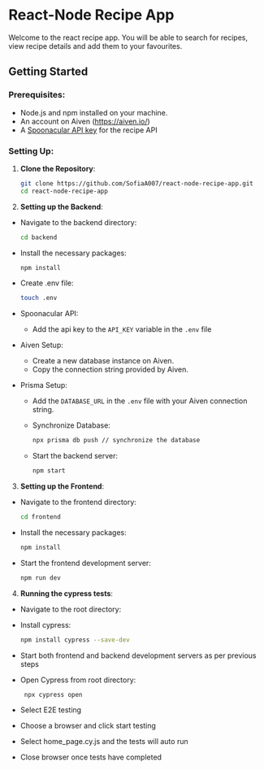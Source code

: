 # React-Node Recipe App 

Welcome to the react recipe app. You will be able to search for recipes, view recipe details and add them to your favourites.

## Getting Started 

### Prerequisites:

- Node.js and npm installed on your machine.
- An account on Aiven (https://aiven.io/)
- A [Spoonacular API key](https://spoonacular.com/food-api) for the recipe API

### Setting Up:

1. **Clone the Repository**:
   ```bash
   git clone https://github.com/SofiaA007/react-node-recipe-app.git
   cd react-node-recipe-app
   ```

2. **Setting up the Backend**:

  - Navigate to the backend directory:
    ```bash
    cd backend
    ```

  - Install the necessary packages:
    ```bash
    npm install
    ```

  - Create .env file:
    ```bash
    touch .env
    ```

- Spoonacular API:
  - Add the api key to the `API_KEY` variable in the `.env` file   

- Aiven Setup:
  - Create a new database instance on Aiven.
  - Copy the connection string provided by Aiven.

- Prisma Setup:
  - Add the `DATABASE_URL` in the `.env` file with your Aiven connection string.

  - Synchronize Database:
    ```bash
    npx prisma db push // synchronize the database 
    ```
  - Start the backend server:
    ```bash
    npm start
    ```

3. **Setting up the Frontend**:

  - Navigate to the frontend directory:
    ```bash
    cd frontend
    ```

  - Install the necessary packages:
    ```bash
    npm install
    ```

  - Start the frontend development server:
    ```bash
    npm run dev
    ```

     
4. **Running the cypress tests**:
 - Navigate to the root directory:

 - Install cypress:
     ```bash
     npm install cypress --save-dev
     ```

  - Start both frontend and backend development servers as per previous steps
 
  - Open Cypress from root directory:
    ```bash
     npx cypress open
     ```

  - Select E2E testing

  - Choose a browser and click start testing
  
  - Select home_page.cy.js and the tests will auto run
    
  - Close browser once tests have completed 

